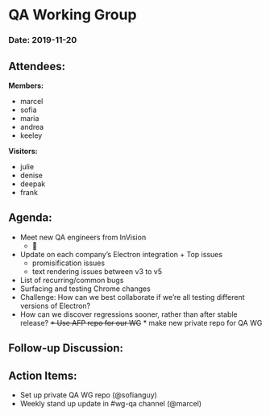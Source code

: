 # QA Working Group

### Date: 2019-11-20

## Attendees:

**Members:**
* marcel
* sofia
* maria
* andrea
* keeley

**Visitors:**
* julie
* denise
* deepak
* frank

## Agenda:

* Meet new QA engineers from InVision
    * :wave: 
* Update on each company’s Electron integration + Top issues
    * promisification issues
    * text rendering issues between v3 to v5
* List of recurring/common bugs 
* Surfacing and testing Chrome changes
* Challenge: How can we best collaborate if we’re all testing different versions of Electron? 
* How can we discover regressions sooner, rather than after stable release?
~~* Use AFP repo for our WG~~ * make new private repo for QA WG

## Follow-up Discussion:


## Action Items:
* Set up private QA WG repo (@sofianguy)
* Weekly stand up update in #wg-qa channel (@marcel)